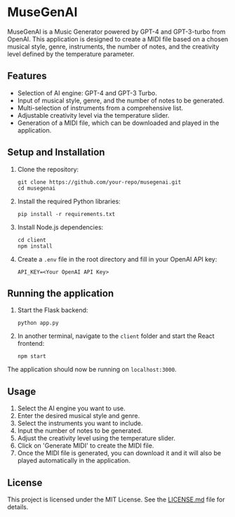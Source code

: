 # MuseGenAI

MuseGenAI is a Music Generator powered by GPT-4 and GPT-3-turbo from OpenAI. This application is designed to create a MIDI file based on a chosen musical style, genre, instruments, the number of notes, and the creativity level defined by the temperature parameter. 

## Features

- Selection of AI engine: GPT-4 and GPT-3 Turbo.
- Input of musical style, genre, and the number of notes to be generated.
- Multi-selection of instruments from a comprehensive list.
- Adjustable creativity level via the temperature slider.
- Generation of a MIDI file, which can be downloaded and played in the application.

## Setup and Installation

1. Clone the repository:

   ```
   git clone https://github.com/your-repo/musegenai.git
   cd musegenai
   ```

2. Install the required Python libraries:

   ```
   pip install -r requirements.txt
   ```

3. Install Node.js dependencies:

   ```
   cd client
   npm install
   ```

4. Create a `.env` file in the root directory and fill in your OpenAI API key:

   ```
   API_KEY=<Your OpenAI API Key>
   ```

## Running the application

1. Start the Flask backend:

   ```
   python app.py
   ```

2. In another terminal, navigate to the `client` folder and start the React frontend:

   ```
   npm start
   ```

The application should now be running on `localhost:3000`.

## Usage

1. Select the AI engine you want to use.
2. Enter the desired musical style and genre.
3. Select the instruments you want to include.
4. Input the number of notes to be generated.
5. Adjust the creativity level using the temperature slider.
6. Click on 'Generate MIDI' to create the MIDI file.
7. Once the MIDI file is generated, you can download it and it will also be played automatically in the application.


## License

This project is licensed under the MIT License. See the [LICENSE.md](LICENSE.md) file for details.

